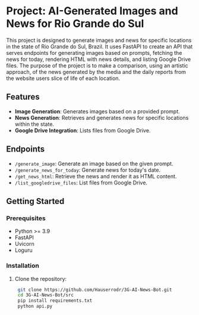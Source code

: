# Project: AI-Generated Images and News for Rio Grande do Sul

This project is designed to generate images and news for specific locations in the state of Rio Grande do Sul, Brazil. It uses FastAPI to create an API that serves endpoints for generating images based on prompts, fetching the news for today, rendering HTML with news details, and listing Google Drive files.
The purpose of the project is to make a comparison, using an artistic approach, of the news generated by the media and the daily reports from the website users slice of life of each location.

## Features
- **Image Generation**: Generates images based on a provided prompt.
- **News Generation**: Retrieves and generates news for specific locations within the state.
- **Google Drive Integration**: Lists files from Google Drive.

## Endpoints
- `/generate_image`: Generate an image based on the given prompt.
- `/generate_news_for_today`: Generate news for today's date.
- `/get_news_html`: Retrieve the news and render it as HTML content.
- `/list_googledrive_files`: List files from Google Drive.

## Getting Started

### Prerequisites
- Python >= 3.9
- FastAPI
- Uvicorn
- Loguru

### Installation
1. Clone the repository:
   ```bash
    git clone https://github.com/Hauserrodr/3G-AI-News-Bot.git
    cd 3G-AI-News-Bot/src
    pip install requirements.txt
    python api.py
    ```
